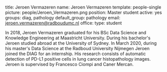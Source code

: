 title: Jeroen Vermazeren
name: Jeroen Vermazeren
template: people-single
picture: people/Jeroen_Vermazeren.png
position: Master student
active: yes
groups: diag, pathology
default_group: pathology
email: jeroen.vermazeren@radboudumc.nl
office: 
type: student

In 2018, Jeroen Vermazeren graduated for his BSc Data Science and Knowledge Engineering at Maastricht University. During his bachelor's Jeroen studied abroad at the University of Sydney. In March 2020, during his master's Data Science at the Radboud University Nijmegen Jeroen joined the DIAG for an internship. His research consists of automatic detection of PD-L1 positive cells in lung cancer histopathology images. Jeroen is supervised by Francesco Ciompi and Caner Mercan.
